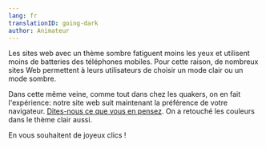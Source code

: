 ```yaml
---
lang: fr
translationID: going-dark
author: Animateur
---
```

Les sites web avec un thème sombre fatiguent moins les yeux et utilisent moins de batteries des téléphones mobiles. Pour cette raison, de nombreux sites Web permettent à leurs utilisateurs de choisir un mode clair ou un mode sombre.

Dans cette même veine, comme tout dans chez les quakers, on en fait l'expérience: notre site web suit maintenant la préférence de votre navigateur. [Dites-nous ce que vous en pensez](/contact-fr). On a retouché les couleurs dans le thème clair aussi.

En vous souhaitent de joyeux clics !
